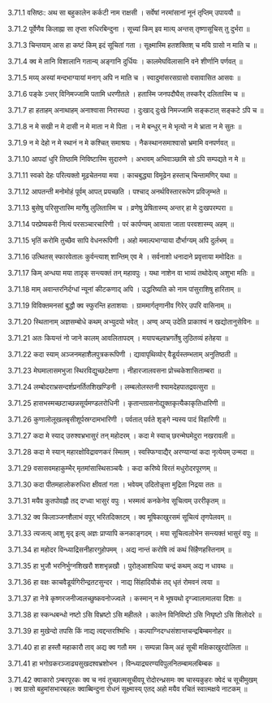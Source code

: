 3.71.1
वसिष्ठः:
अथ सा बहुकालेन कर्कटी नाम राक्षसी ।
सर्वेषां नरमांसानां नूनं तृप्तिम् उपाययौ ॥


3.71.2
पूर्वेणैव किलाह्ना सा तृप्ता रुधिरबिन्दुना ।
सूच्यां किम् इव मात्य् अन्तस् तृष्णासूचिस् तु दुर्भरा ॥


3.71.3
चिन्तयाम् आस हा कष्टं किम् इदं सूचितां गता ।
सूक्ष्मास्मि हतशक्तिश् च मयि ग्रासो न माति च ॥


3.71.4
क्व मे तानि विशालानि गतान्य् अङ्गानि दुर्धियः ।
कालमेघविलासानि वने शीर्णानि पर्णवत् ॥


3.71.5
मय्य् अस्यां मन्दभाग्यायां मनाग् अपि न माति च ।
स्वादुमांसरसग्रासो वसावासित आसवः ॥


3.71.6
पङ्के ऽन्तर् विनिमज्जामि पतामि धरणीतले ।
हतास्मि जनपदौघैस् तस्करैर् दलितास्मि च ॥


3.71.7
हा हताहम् अनाथाहम् अनाश्वासा निरास्पदा ।
दुःखाद् दुःखे निमज्जामि सङ्कटात् सङ्कटे ऽपि च ॥


3.71.8
न मे सखी न मे दासी न मे माता न मे पिता ।
न मे बन्धुर् न मे भृत्यो न मे भ्राता न मे सुतः ॥


3.71.9
न मे देहो न मे स्थानं न मे कश्चित् समाश्रयः ।
नैकस्थानसमाश्वासो भ्रमामि वनपर्णवत् ॥


3.71.10
आपदां धुरि तिष्ठामि निविष्टास्मि सुदारुणे ।
अभावम् अभिवाञ्छामि सो ऽपि सम्पद्यते न मे ॥


3.71.11
स्वको देहः परित्यक्तो मूढचेतनया मया ।
काचबुद्ध्या विमूढेन हस्ताच् चिन्तामणिर् यथा ॥


3.71.12
आपतन्ती मनोमोहं पूर्वम् आपत् प्रयच्छति ।
पश्चाद् अनर्थविस्ताररूपेण प्रविजृम्भते ॥


3.71.13
बुसेषु परिसुप्तास्मि मार्गेषु लुलितास्मि च ।
व्रणेषु प्रेषितास्म्य् अन्तर् हा मे दुःखपरम्परा ॥


3.71.14
परप्रेष्यकरी नित्यं परसञ्चारचारिणी ।
परं कार्पण्यम् आयाता जाता परवशास्म्य् अहम् ॥


3.71.15
भृतिं करोमि तुच्छैव सापि वेधनरूपिणी ।
अहो ममाल्पभाग्याया दौर्भाग्यम् अपि दुर्लभम् ॥


3.71.16
उत्थितस् स्फारवेतालः कुर्वन्त्याश् शान्तिम् एव मे ।
सर्वनाशो धनादाने प्रवृत्ताया ममोदितः ॥


3.71.17
किम् अन्धया मया तादृक् सन्त्यक्तं तन् महावपुः ।
यथा नाशेन वा भाव्यं तथोदेत्य् अशुभा मतिः ॥


3.71.18
माम् अवान्तरनिर्दग्धां न्यूनां कीटकणाद् अपि ।
उद्धरिष्यति को नाम पांसुराशिषु हारिताम् ॥


3.71.19
विविक्तमनसां बुद्धौ क्व स्फुरन्ति हताशयाः ।
ग्राममार्गतृणानीव गिरेर् उपरि वासिनाम् ॥


3.71.20
स्थितानाम् अज्ञसम्बोधे कथम् अभ्युदयो भवेत् ।
अण्व् अप्य् उदेति प्राकाश्यं न खद्योतानुसेविनः ॥


3.71.21
अतः कियन्तं नो जाने कालम् आवलितापदम् ।
मयापच्छ्वभ्रगर्तेषु लुठितव्यं हतेहया ॥


3.71.22
कदा स्याम् अञ्जनमहाशैलपुत्रकरूपिणी ।
द्यावापृथिव्योर् वैडूर्यस्तम्भताम् अनुतिष्ठती ॥


3.71.23
मेघमालासमभुजा स्थिरविद्युच्छटेक्षणा ।
नीहारजालवसना प्रोच्चकेशासिताम्बरा ॥


3.71.24
लम्बोदराभ्रसन्दर्शप्रनर्तितशिखण्डिनी ।
लम्बलोलस्तनी श्यामदेहपातद्रवत्सुरा ॥


3.71.25
हासभस्मच्छटाच्छन्नसूर्यमण्डलरोधिनी ।
कृतान्तग्रसनोद्युक्तकृत्यैकाकृतिधारिणी ॥


3.71.26
कुणालोलूखलबृसीशूर्पस्रग्दामभारिणी ।
पर्वतात् पर्वते शृङ्गे न्यस्य पादं विहारिणी ॥


3.71.27
कदा मे स्याद् उरुश्वभ्रभासुरं तन् महोदरम् ।
कदा मे स्याच् छरन्मेघमेदुरा नखरावली ॥


3.71.28
कदा मे स्यान् महारक्षोविद्रावणकरं स्मितम् ।
स्वस्फिग्वाद्यैर् अरण्यान्यां कदा नृत्येयम् उन्मदा ॥


3.71.29
वसासवमहाकुम्भैर् मृतमांसास्थिसञ्चयैः ।
कदा करिष्ये विरतं मधुरोदरपूरणम् ॥


3.71.30
कदा पीतमहालोकरुधिरा क्षीवतां गता ।
भवेयम् उदितोन्नृत्ता मुद्रिता निद्रया ततः ॥


3.71.31
मयैव कुतपोवह्नौ तद् दग्ध्वा भासुरं वपुः ।
भस्मत्वं कनकेनेव सूचित्वम् उररीकृतम् ॥


3.71.32
क्व किलाञ्जनशैलाभं वपुर् भरितदिक्तटम् ।
क्व मूषिकाखुरसमं सूचित्वं तृणपेलवम् ॥


3.71.33
त्यजत्य् आशु मृद् इत्य् अज्ञः प्राप्यापि कनकाङ्गदम् ।
मया सूचित्वलोभेन सन्त्यक्तं भासुरं वपुः ॥


3.71.34
हा महोदर विन्ध्याद्रिसनीहारगुहोपमम् ।
अद्य नान्तं करोषि त्वं कथं सिंहैणहस्तिनाम् ॥


3.71.35
हा भुजौ भरनिर्भुग्नशिखरौ शशभृन्नखौ ।
पुरोऌआशधिया चन्द्रं कथम् अद्य न धावथः ॥


3.71.36
हा वक्षः काचवैडूर्यगिरीन्द्रतटसुन्दर ।
नाद्य सिंहादियौकं तद् धृतं रोमवनं त्वया ॥


3.71.37
हा नेत्रे कृष्णरजनीज्वलच्छुष्कवनोज्ज्वले ।
कस्मान् न मे भूषयथो दृग्ज्वालामालया दिशः ॥


3.71.38
हा स्कन्धबन्धो नष्टो ऽसि विभ्रष्टो ऽसि महीतले ।
कालेन विनिविष्टो ऽसि निघृष्टो ऽसि शिलोदरे ॥


3.71.39
हा मुखेन्दो तपसि किं नाद्य त्वद्दन्तरश्मिभिः ।
कल्पाग्निदग्धसंशान्तचन्द्रबिम्बमनोहर ॥


3.71.40
हा हा हस्तौ महाकारौ ताव् अद्य क्व गतौ मम ।
सम्पन्ना किम् अहं सूची मक्षिकाखुरदोलिता ॥


3.71.41
हा भगोग्रकरञ्जाढ्यसुखदश्वभ्रशोभन ।
विन्ध्याद्र्यरण्यविपुलनितम्बामलबिम्बक ॥


3.71.42
क्वाकारो ऽम्बरपूरकः क्व च नवं तुच्छात्मसूचीवपू रोदोरन्ध्रसमः क्व चास्यकुहरः क्वेदं च सूचीमुखम् ।
क्व ग्रासो बहुमांसभारबहलः क्वाब्बिन्दुना रोधनं सूक्ष्मास्य् एतद् अहो मयैव रचितं स्वात्मक्षये नाटकम् ॥


